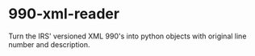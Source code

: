 # 990-xml-reader
Turn the IRS' versioned XML 990's into python objects with original line number and description. 
